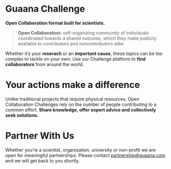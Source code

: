 # Guaana Challenge

**Open Collaboration format built for scientists.**

>**Open Collaboration:** self-organizing community of individuals coordinated towards a shared outcome, which they make publicly available to contributors and noncontributors alike

Whether it’s your **reserach** or an **important cause**, these topics can be too complex to tackle on your own. Use our Challenge platform to **find collaborators** from around the world.

# Your actions make a difference

Unlike traditional projects that require physical resources, Open Collaboration Challenges rely on the number of people contributing to a common effort. **Share knowledge, offer expert advice and collectively seek solutions.**




# Partner With Us

Whether you’re a scientist, organization, university or non-profit we are open for meaningful partnerships. Please contact <partnership@guaana.com> and we will get back to you shortly.
